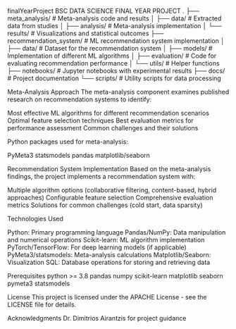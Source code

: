 finalYearProject
BSC DATA SCIENCE FINAL YEAR PROJECT . ├── meta_analysis/ # Meta-analysis code and results │ ├── data/ # Extracted data from studies │ ├── analysis/ # Meta-analysis implementation │ └── results/ # Visualizations and statistical outcomes ├── recommendation_system/ # ML recommendation system implementation │ ├── data/ # Dataset for the recommendation system │ ├── models/ # Implementation of different ML algorithms │ ├── evaluation/ # Code for evaluating recommendation performance │ └── utils/ # Helper functions ├── notebooks/ # Jupyter notebooks with experimental results ├── docs/ # Project documentation └── scripts/ # Utility scripts for data processing

Meta-Analysis Approach The meta-analysis component examines published research on recommendation systems to identify:

Most effective ML algorithms for different recommendation scenarios Optimal feature selection techniques Best evaluation metrics for performance assessment Common challenges and their solutions

Python packages used for meta-analysis:

PyMeta3 statsmodels pandas matplotlib/seaborn

Recommendation System Implementation Based on the meta-analysis findings, the project implements a recommendation system with:

Multiple algorithm options (collaborative filtering, content-based, hybrid approaches) Configurable feature selection Comprehensive evaluation metrics Solutions for common challenges (cold start, data sparsity)

Technologies Used

Python: Primary programming language Pandas/NumPy: Data manipulation and numerical operations Scikit-learn: ML algorithm implementation PyTorch/TensorFlow: For deep learning models (if applicable) PyMeta3/statsmodels: Meta-analysis calculations Matplotlib/Seaborn: Visualization SQL: Database operations for storing and retrieving data

Prerequisites python >= 3.8 pandas numpy scikit-learn matplotlib seaborn pymeta3 statsmodels

License This project is licensed under the APACHE License - see the LICENSE file for details.

Acknowledgments Dr. Dimitrios Airantzis for project guidance
